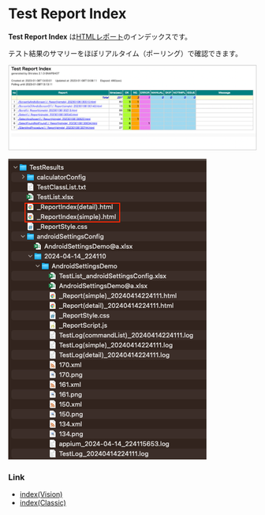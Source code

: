 # Test Report Index

**Test Report Index** は[HTMLレポート](../creating_testclass/test_result_files_ja.md)のインデックスです。

テスト結果のサマリーをほぼリアルタイム（ポーリング）で確認できます。

![Test Report Index](_images/test_report_index.png)

![Test Report Index file](_images/report_index_file.png)

### Link

- [index(Vision)](../../index.md)
- [index(Classic)](../../classic/index.md)
